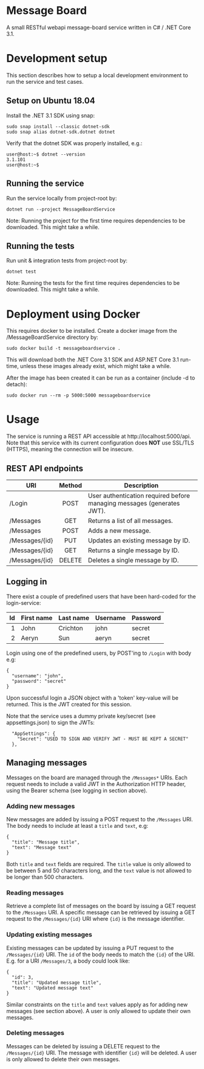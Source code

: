 # Message Board

A small RESTful webapi message-board service written in C# / .NET Core 3.1.

# Development setup

This section describes how to setup a local development environment to run the service and test cases.

## Setup on Ubuntu 18.04

Install the .NET 3.1 SDK using snap:
```
sudo snap install --classic dotnet-sdk
sudo snap alias dotnet-sdk.dotnet dotnet
```

Verify that the dotnet SDK was properly installed, e.g.:
```
user@host:~$ dotnet --version
3.1.101
user@host:~$
```

## Running the service

Run the service locally from project-root by:
```
dotnet run --project MessageBoardService
```

Note: Running the project for the first time requires dependencies to be downloaded. This might take a while.

## Running the tests
Run unit & integration tests from project-root by:
```
dotnet test
```
Note: Running the tests for the first time requires dependencies to be downloaded. This might take a while.

# Deployment using Docker

This requires docker to be installed. Create a docker image from the /MessageBoardService directory by:
```
sudo docker build -t messageboardservice .
```

This will download both the .NET Core 3.1 SDK and ASP.NET Core 3.1 run-time, unless these images already exist, which might take a while.

After the image has been created it can be run as a container (include -d to detach):
```
sudo docker run --rm -p 5000:5000 messageboardservice
```

# Usage

The service is running a REST API accessible at http://localhost:5000/api. Note that this service with its current configuration does **NOT** use SSL/TLS (HTTPS), meaning the connection will be insecure.

## REST API endpoints

| URI            | Method        | Description                                                               |
| -------------- |:-------------:| ------------------------------------------------------------------------- |
| /Login         | POST          | User authentication required before managing messages (generates JWT).    |
| /Messages      | GET           | Returns a list of all messages.                                           |
| /Messages      | POST          | Adds a new message.                                                       |
| /Messages/{id} | PUT           | Updates an existing message by ID.                                        |
| /Messages/{id} | GET           | Returns a single message by ID.                                           |
| /Messages/{id} | DELETE        | Deletes a single message by ID.                                           |

## Logging in

There exist a couple of predefined users that have been hard-coded for the login-service:

| Id | First name | Last name | Username | Password |
| --:| ---------- | --------- | -------- | -------- |
|  1 | John       | Crichton  | john     | secret   |
|  2 | Aeryn      | Sun       | aeryn    | secret   |

Login using one of the predefined users, by POST'ing to `/Login` with body e.g:
```
{
  "username": "john",
  "password": "secret"
}
```

Upon successful login a JSON object with a 'token' key-value will be returned. This is the JWT created for this session.

Note that the service uses a dummy private key/secret (see appsettings.json) to sign the JWTs:
```
  "AppSettings": {
    "Secret": "USED TO SIGN AND VERIFY JWT - MUST BE KEPT A SECRET"
  },
```

## Managing messages

Messages on the board are managed through the `/Messages*` URIs. Each request needs to include a valid JWT in the Authorization HTTP header, using the Bearer schema (see logging in section above).

### Adding new messages

New messages are added by issuing a POST request to the `/Messages` URI. The body needs to include at least a `title` and `text`, e.g:
```
{
  "title": "Message title",
  "text": "Message text"
}
```
Both `title` and `text` fields are required. The `title` value is only allowed to be between 5 and 50 characters long, and the `text` value is not allowed to be longer than 500 characters.

### Reading messages

Retrieve a complete list of messages on the board by issuing a GET request to the `/Messages` URI. A specific message can be retrieved by issuing a GET request to the `/Messages/{id}` URI where `{id}` is the message identifier.

### Updating existing messages

Existing messages can be updated by issuing a PUT request to the `/Messages/{id}` URI. The `id` of the body needs to match the `{id}` of the URI. E.g. for a URI `/Messages/3`, a body could look like:
```
{
  "id": 3,
  "title": "Updated message title",
  "text": "Updated message text"
}
```

Similar constraints on the `title` and `text` values apply as for adding new messages (see section above). A user is only allowed to update their own messages.

### Deleting messages

Messages can be deleted by issuing a DELETE request to the `/Messages/{id}` URI. The message with identifier `{id}` will be deleted. A user is only allowed to delete their own messages.
